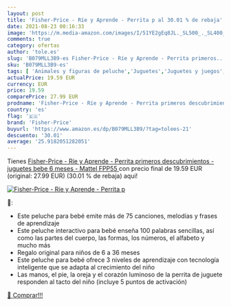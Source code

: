 ```yaml
---
layout: post
title: 'Fisher-Price - Ríe y Aprende - Perrita p al 30.01 % de rebaja'
date: 2021-08-23 00:16:33
image: 'https://m.media-amazon.com/images/I/51YE2gEq8JL._SL500_._SL400_.jpg'
comments: true
category: ofertas
author: 'tole.es'
slug: 'B079MLL3B9-es Fisher-Price - Ríe y Aprende - Perrita primeros...'
sku: 'B079MLL3B9-es'
tags: [ 'Animales y figuras de peluche','Juguetes','Juguetes y juegos','Peluches','bebe','fisher-price', ]
actualPrice: 19.59 EUR
currency: EUR
price: 19.59
comparePrice: 27.99 EUR
prodname: 'Fisher-Price - Ríe y Aprende - Perrita primeros descubrimientos - juguetes bebe 6 meses -  Mattel FPP55 '
country: 'es'
flag: '🇪🇸'
brand: 'Fisher-Price'
buyurl: 'https://www.amazon.es/dp/B079MLL3B9/?tag=tolees-21'
descuento: '30.01'
average: '25.9182051282051'
---
```


Tienes [Fisher-Price - Ríe y Aprende - Perrita primeros descubrimientos - juguetes bebe 6 meses -  Mattel FPP55 ](https://www.amazon.es/dp/B079MLL3B9/?tag=tolees-21) con precio final de  19.59 EUR (original: 27.99 EUR) (30.01 %  de rebaja) aqui!

[![Fisher-Price - Ríe y Aprende - Perrita p](https://m.media-amazon.com/images/I/51YE2gEq8JL._SL500_._SL400_.jpg)](https://www.amazon.es/dp/B079MLL3B9/?tag=tolees-21)

🔎:

- Este peluche para bebé emite más de 75 canciones, melodías y frases de aprendizaje
- Este peluche interactivo para bebé enseña 100 palabras sencillas, así como las partes del cuerpo, las formas, los números, el alfabeto y mucho más
- Regalo original para niños de 6 a 36 meses
- Este peluche para bebé ofrece 3 niveles de aprendizaje con tecnología inteligente que se adapta al crecimiento del niño
- Las manos, el pie, la oreja y el corazón luminoso de la perrita de juguete responden al tacto del niño (incluye 5 puntos de activación)

[🛒 Comprar!!!](https://www.amazon.es/dp/B079MLL3B9/?tag=tolees-21)

